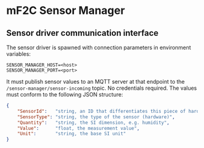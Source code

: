 # mF2C Sensor Manager

## Sensor driver communication interface

The sensor driver is spawned with connection parameters in environment variables:

```
SENSOR_MANAGER_HOST=<host>
SENSOR_MANAGER_PORT=<port>
``` 

It must publish sensor values to an MQTT server at that endpoint to the `/sensor-manager/sensor-incoming` topic.
No credentials required. The values must conform to the following JSON structure:

```json
{
    "SensorId":   "string, an ID that differentiates this piece of hardware sensor from others",
    "SensorType": "string, the type of the sensor (hardware)",
    "Quantity":   "string, the SI dimension, e.g. humidity",
    "Value":      "float, the measurement value",
    "Unit":       "string, the base SI unit"
}
```

